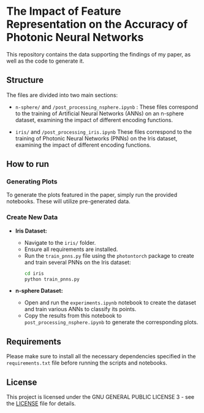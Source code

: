 # The Impact of Feature Representation on the Accuracy of Photonic Neural Networks

This repository contains the data supporting the findings of my paper, as well as the code to generate it.

## Structure

The files are divided into two main sections:

- ```n-sphere/``` and ```/post_processing_nsphere.ipynb``` : These files correspond to the training of Artificial Neural Networks (ANNs) on an n-sphere dataset, examining the impact of different encoding functions.

- ```iris/``` and ```/post_processing_iris.ipynb``` These files correspond to the training of Photonic Neural Networks (PNNs) on the Iris dataset, examining the impact of different encoding functions.

## How to run

### Generating Plots
To generate the plots featured in the paper, simply run the provided notebooks. These will utilize pre-generated data.

### Create New Data

- **Iris Dataset:**
  - Navigate to the `iris/` folder.
  - Ensure all requirements are installed.
  - Run the `train_pnns.py` file using the `photontorch` package to create and train several PNNs on the Iris dataset:
    ```sh
    cd iris
    python train_pnns.py
    ```

- **n-sphere Dataset:**
  - Open and run the `experiments.ipynb` notebook to create the dataset and train various ANNs to classify its points.
  - Copy the results from this notebook to `post_processing_nsphere.ipynb` to generate the corresponding plots.

## Requirements

Please make sure to install all the necessary dependencies specified in the `requirements.txt` file before running the scripts and notebooks.

## License

This project is licensed under the GNU GENERAL PUBLIC LICENSE 3 - see the [LICENSE](LICENSE) file for details.
